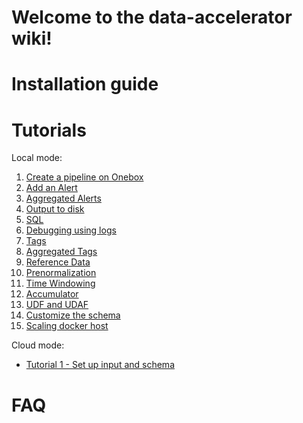 # Welcome to the data-accelerator wiki!

# Installation guide

# Tutorials

Local mode:
1. [Create a pipeline on Onebox](Local-Tutorial-1-Creating-your-first-Flow-in-local-mode)
1. [Add an Alert](Local-Tutorial-2-Add-an-Alert)
1. [Aggregated Alerts](Local-Tutorial-3-Advanced-Aggregate-alerts)
1. [Output to disk](Local-Tutorial-4-Outputs-to-disk)
1. [SQL](Local-Tutorial-5-Adding-SQL-to-your-flow-and-outputs-to-Metrics-dashboard)
1. [Debugging using logs](Local-Tutorial-6-Debugging-using-Spark-logs)
1. [Tags](Local-Tutorial-7-Tag-Rules-output-to-metrics)
1. [Aggregated Tags](Local-Tutorial-8-Tag-Aggregate-to-metrics)
1. [Reference Data](Local-Tutorial-9-Reference-data)
1. [Prenormalization](Local-Tutorial-10-Prenormalization)
1. [Time Windowing](Local-Tutorial-11-TimeWindow)
1. [Accumulator](Local-Tutorial-12-Accumulator)
1. [UDF and UDAF](Local-Tutorial-13-Extending-with-UDF-UDAF-custom-code)
1. [Customize the schema](Local-Tutorial-14-Custom-schema)
1. [Scaling docker host](Local-Tutorial-15-Scaling-the-docker-host)

Cloud mode:
- [Tutorial 1 - Set up input and schema](tutorialcloud1)

# FAQ

